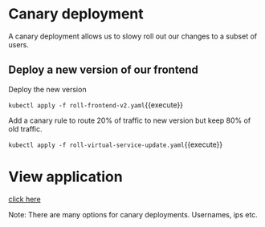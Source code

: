 # Canary deployment

A canary deployment allows us to slowy roll out our changes to a subset of users.

## Deploy a new version of our frontend

Deploy the new version

`kubectl apply -f roll-frontend-v2.yaml`{{execute}}

Add a canary rule to route 20% of traffic to new version but keep 80% of old traffic.

`kubectl apply -f roll-virtual-service-update.yaml`{{execute}}

# View application
[click here]({{TRAFFIC_HOST1_8080}})

Note: There are many options for canary deployments. Usernames, ips etc.
